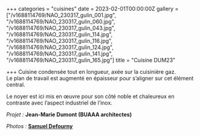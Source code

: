 +++
categories = "cuisines"
date = 2023-02-01T00:00:00Z
gallery = ["/v1688114769/NAO_230317_gulin_001.jpg", "/v1688114769/NAO_230317_gulin_060.jpg", "/v1688114769/NAO_230317_gulin_043.jpg", "/v1688114769/NAO_230317_gulin_114.jpg", "/v1688114769/NAO_230317_gulin_116.jpg", "/v1688114769/NAO_230317_gulin_124.jpg", "/v1688114769/NAO_230317_gulin_141.jpg", "/v1688114769/NAO_230317_gulin_165.jpg"]
title = "Cuisine DUM23"

+++
Cuisine condensée tout en longueur, axée sur la cuisinière gaz.  
Le plan de travail est augmenté en épaisseur pour s’aligner sur cet élément central.

Le noyer est ici mis en œuvre pour son côté noble et chaleureux en contraste avec l’aspect industriel de l’inox.

_Projet :_ **Jean-Marie Dumont (BUAAA architectes)**

_Photos :_ [**Samuel Defourny**](https://www.smdf.be/ "Link")
